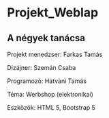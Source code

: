 # Projekt_Weblap
<h2>A négyek tanácsa</h2>
<p>Projekt menedzser: Farkas Tamás</p>
<p>Dizájner: Szemán Csaba</p>
<p>Programozó: Hatvani Tamás</p>

<p>Téma: Werbshop (elektronikai)</p>
<p>Eszközök: HTML 5, Bootstrap 5</p>